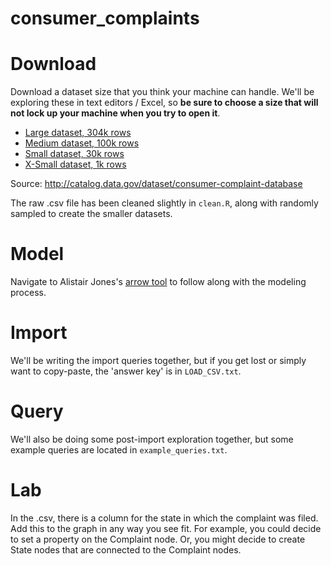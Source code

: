 consumer_complaints
===================

# Download

Download a dataset size that you think your machine can handle. We'll be exploring these in text editors / Excel, so **be sure to choose a size that will not lock up your machine when you try to open it**.

* [Large dataset, 304k rows](https://www.dropbox.com/s/4huddfi3yi0difd/consumer_complaints_304k.csv?dl=0)
* [Medium dataset, 100k rows](https://www.dropbox.com/s/b8ym4bw2s38xkpr/consumer_complaints_100k.csv?dl=0)
* [Small dataset, 30k rows](https://www.dropbox.com/s/1vw5h86kk8bcklw/consumer_complaints_30k.csv?dl=0)
* [X-Small dataset, 1k rows](https://www.dropbox.com/s/kahvm0x4mxgpk58/consumer_complaints_1k.csv?dl=0)

Source: http://catalog.data.gov/dataset/consumer-complaint-database

The raw .csv file has been cleaned slightly in `clean.R`, along with randomly sampled to create the smaller datasets.

# Model

Navigate to Alistair Jones's [arrow tool](http://www.apcjones.com/arrows/) to follow along with the modeling process.

# Import

We'll be writing the import queries together, but if you get lost or simply want to copy-paste, the 'answer key' is in `LOAD_CSV.txt`.

# Query

We'll also be doing some post-import exploration together, but some example queries are located in `example_queries.txt`.

# Lab

In the .csv, there is a column for the state in which the complaint was filed. Add this to the graph in any way you see fit. For example, you could decide to set a property on the Complaint node. Or, you might decide to create State nodes that are connected to the Complaint nodes.